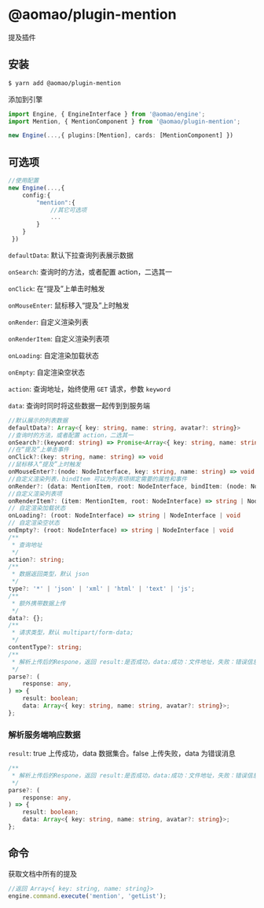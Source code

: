 # @aomao/plugin-mention

提及插件

## 安装

```bash
$ yarn add @aomao/plugin-mention
```

添加到引擎

```ts
import Engine, { EngineInterface } from '@aomao/engine';
import Mention, { MentionComponent } from '@aomao/plugin-mention';

new Engine(...,{ plugins:[Mention], cards: [MentionComponent] })
```

## 可选项

```ts
//使用配置
new Engine(...,{
    config:{
        "mention":{
            //其它可选项
            ...
        }
    }
 })
```

`defaultData`: 默认下拉查询列表展示数据

`onSearch`: 查询时的方法，或者配置 action，二选其一

`onClick`: 在“提及”上单击时触发

`onMouseEnter`: 鼠标移入“提及”上时触发

`onRender`: 自定义渲染列表

`onRenderItem`: 自定义渲染列表项

`onLoading`: 自定渲染加载状态

`onEmpty`: 自定渲染空状态

`action`: 查询地址，始终使用 `GET` 请求，参数 `keyword`

`data`: 查询时同时将这些数据一起传到到服务端

```ts
//默认展示的列表数据
defaultData?: Array<{ key: string, name: string, avatar?: string}>
//查询时的方法，或者配置 action，二选其一
onSearch?:(keyword: string) => Promise<Array<{ key: string, name: string, avatar?: string}>>
//在“提及”上单击事件
onClick?:(key: string, name: string) => void
//鼠标移入“提及”上时触发
onMouseEnter?:(node: NodeInterface, key: string, name: string) => void
//自定义渲染列表，bindItem 可以为列表项绑定需要的属性和事件
onRender?: (data: MentionItem, root: NodeInterface, bindItem: (node: NodeInterface, name: string, key?: string) => NodeInterface) => Promise<string | NodeInterface | void>;
//自定义渲染列表项
onRenderItem?: (item: MentionItem, root: NodeInterface) => string | NodeInterface | void
// 自定渲染加载状态
onLoading?: (root: NodeInterface) => string | NodeInterface | void
// 自定渲染空状态
onEmpty?: (root: NodeInterface) => string | NodeInterface | void
/**
 * 查询地址
 */
action?: string;
/**
 * 数据返回类型，默认 json
 */
type?: '*' | 'json' | 'xml' | 'html' | 'text' | 'js';
/**
 * 额外携带数据上传
 */
data?: {};
/**
 * 请求类型，默认 multipart/form-data;
 */
contentType?: string;
/**
 * 解析上传后的Respone，返回 result:是否成功，data:成功：文件地址，失败：错误信息
 */
parse?: (
    response: any,
) => {
    result: boolean;
    data: Array<{ key: string, name: string, avatar?: string}>;
};

```

### 解析服务端响应数据

`result`: true 上传成功，data 数据集合。false 上传失败，data 为错误消息

```ts
/**
 * 解析上传后的Respone，返回 result:是否成功，data:成功：文件地址，失败：错误信息
 */
parse?: (
    response: any,
) => {
    result: boolean;
    data: Array<{ key: string, name: string, avatar?: string}>;
};
```

## 命令

获取文档中所有的提及

```ts
//返回 Array<{ key: string, name: string}>
engine.command.execute('mention', 'getList');
```

